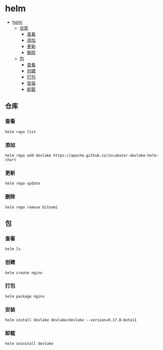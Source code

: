 # helm

<!-- TOC -->
* [helm](#helm)
  * [仓库](#仓库)
    * [查看](#查看)
    * [添加](#添加)
    * [更新](#更新)
    * [删除](#删除)
  * [包](#包)
    * [查看](#查看-1)
    * [创建](#创建)
    * [打包](#打包)
    * [安装](#安装)
    * [卸载](#卸载)
<!-- TOC -->

## 仓库

### 查看

```shell
helm repo list

```

### 添加

```shell
helm repo add devlake https://apache.github.io/incubator-devlake-helm-chart

```

### 更新

```shell
helm repo update

```

### 删除

```shell
helm repo remove bitnami

```

## 包

### 查看

```shell
helm ls
```

### 创建

```shell  
helm create nginx
```

### 打包

```shell  
helm package nginx
```

### 安装

```shell
helm install devlake devlake/devlake --version=0.17.0-beta11

```

### 卸载

```shell
helm uninstall devlake


```

